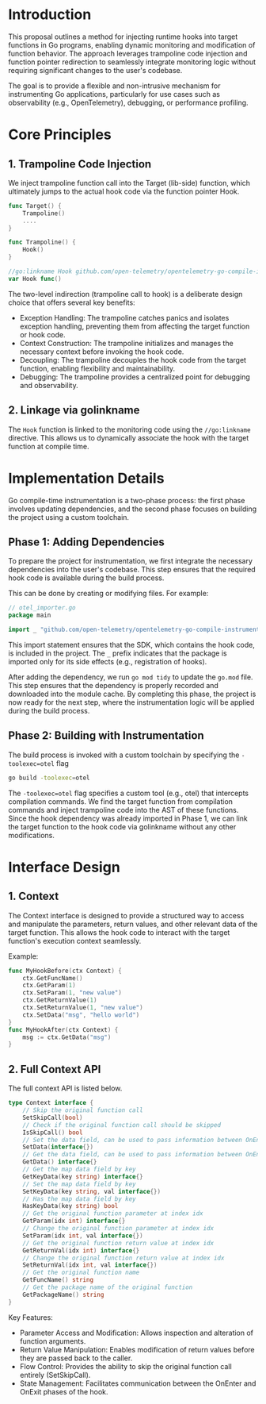 # Introduction
This proposal outlines a method for injecting runtime hooks into target functions in Go programs, enabling dynamic monitoring and modification of function behavior. The approach leverages trampoline code injection and function pointer redirection to seamlessly integrate monitoring logic without requiring significant changes to the user's codebase.

The goal is to provide a flexible and non-intrusive mechanism for instrumenting Go applications, particularly for use cases such as observability (e.g., OpenTelemetry), debugging, or performance profiling.

# Core Principles
## 1. Trampoline Code Injection
We inject trampoline function call into the Target (lib-side) function, which ultimately jumps to the actual hook code via the function pointer Hook.

```go
func Target() {
    Trampoline()
    ....
}

func Trampoline() {
    Hook()
}

//go:linkname Hook github.com/open-telemetry/opentelemetry-go-compile-instrumentation/sdk/hook.MyHook
var Hook func()
```
The two-level indirection (trampoline call to hook) is a deliberate design choice that offers several key benefits:

- Exception Handling: The trampoline catches panics and isolates exception handling, preventing them from affecting the target function or hook code.
- Context Construction: The trampoline initializes and manages the necessary context before invoking the hook code.
- Decoupling: The trampoline decouples the hook code from the target function, enabling flexibility and maintainability.
- Debugging: The trampoline provides a centralized point for debugging and observability.


## 2. Linkage via golinkname
The `Hook` function is linked to the monitoring code using the `//go:linkname` directive. This allows us to dynamically associate the hook with the target function at compile time.

# Implementation Details
Go compile-time instrumentation is a two-phase process: the first phase involves updating dependencies, and the second phase focuses on building the project using a custom toolchain.

## Phase 1: Adding Dependencies
To prepare the project for instrumentation, we first integrate the necessary dependencies into the user's codebase. This step ensures that the required hook code is available during the build process.

This can be done by creating or modifying files. For example:

```go
// otel_importer.go
package main

import _ "github.com/open-telemetry/opentelemetry-go-compile-instrumentation/sdk"
```

This import statement ensures that the SDK, which contains the hook code, is included in the project. The `_` prefix indicates that the package is imported only for its side effects (e.g., registration of hooks).

After adding the dependency, we run `go mod tidy` to update the `go.mod` file. This step ensures that the dependency is properly recorded and downloaded into the module cache.
By completing this phase, the project is now ready for the next step, where the instrumentation logic will be applied during the build process.

## Phase 2: Building with Instrumentation
The build process is invoked with a custom toolchain by specifying the `-toolexec=otel` flag

```bash
go build -toolexec=otel
```

The `-toolexec=otel` flag specifies a custom tool (e.g., otel) that intercepts compilation commands. We find the target function from compilation commands and inject trampoline code into the AST of these functions. Since the hook dependency was already imported in Phase 1, we can link the target function to the hook code via golinkname without any other modifications.


# Interface Design
## 1. Context
The Context interface is designed to provide a structured way to access and manipulate the parameters, return values, and other relevant data of the target function. This allows the hook code to interact with the target function's execution context seamlessly.

Example:
```go
func MyHookBefore(ctx Context) {
	ctx.GetFuncName()
	ctx.GetParam(1)
	ctx.SetParam(1, "new value")
	ctx.GetReturnValue(1)	
	ctx.SetReturnValue(1, "new value")
	ctx.SetData("msg", "hello world")
}
func MyHookAfter(ctx Context) {
	msg := ctx.GetData("msg")
}
```

## 2. Full Context API
The full context API is listed below.

```go
type Context interface {
	// Skip the original function call
	SetSkipCall(bool)
	// Check if the original function call should be skipped
	IsSkipCall() bool
	// Set the data field, can be used to pass information between OnEnter & OnExit
	SetData(interface{})
	// Get the data field, can be used to pass information between OnEnter & OnExit
	GetData() interface{}
	// Get the map data field by key
	GetKeyData(key string) interface{}
	// Set the map data field by key
	SetKeyData(key string, val interface{})
	// Has the map data field by key
	HasKeyData(key string) bool
	// Get the original function parameter at index idx
	GetParam(idx int) interface{}
	// Change the original function parameter at index idx
	SetParam(idx int, val interface{})
	// Get the original function return value at index idx
	GetReturnVal(idx int) interface{}
	// Change the original function return value at index idx
	SetReturnVal(idx int, val interface{})
	// Get the original function name
	GetFuncName() string
	// Get the package name of the original function
	GetPackageName() string
}
```

Key Features:
- Parameter Access and Modification: Allows inspection and alteration of function arguments.
- Return Value Manipulation: Enables modification of return values before they are passed back to the caller.
- Flow Control: Provides the ability to skip the original function call entirely (SetSkipCall).
- State Management: Facilitates communication between the OnEnter and OnExit phases of the hook.